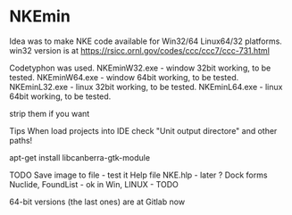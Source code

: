 # NKEmin
Idea was to make NKE code available for Win32/64 Linux64/32 platforms.       
win32 version is at https://rsicc.ornl.gov/codes/ccc/ccc7/ccc-731.html


Codetyphon was used.
NKEminW32.exe - window 32bit working, to be tested.
NKEminW64.exe   - window 64bit working, to be tested.
NKEminL32.exe   - linux 32bit working, to be tested.
NKEminL64.exe   - linux 64bit working, to be tested.

strip them if you want

Tips
When load projects into IDE check "Unit output directore" and other paths!

apt-get install libcanberra-gtk-module                              


TODO
Save image to file - test it
Help file NKE.hlp - later ?
Dock forms Nuclide, FoundList - ok in Win, LINUX - TODO
  
64-bit versions (the last ones) are at Gitlab now
